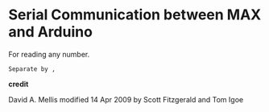 # Serial Communication between MAX and Arduino

For reading any number.

    Separate by ,

**credit**

David A. Mellis
modified 14 Apr 2009
by Scott Fitzgerald and Tom Igoe
